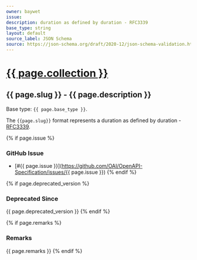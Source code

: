```yaml
---
owner: baywet
issue: 
description: duration as defined by duration - RFC3339
base_type: string
layout: default
source_label: JSON Schema
source: https://json-schema.org/draft/2020-12/json-schema-validation.html#name-dates-times-and-duration
---
```


# <a href="..">{{ page.collection }}</a>

## {{ page.slug }} - {{ page.description }}

Base type: `{{ page.base_type }}`.

The `{{page.slug}}` format represents a duration as defined by duration - [RFC3339](https://www.rfc-editor.org/rfc/rfc3339.html#appendix-A).

{% if page.issue %}
### GitHub Issue

* [#{{ page.issue }}](https://github.com/OAI/OpenAPI-Specification/issues/{{ page.issue }})
{% endif %}

{% if page.deprecated_version %}
### Deprecated Since

{{ page.deprecated_version }}
{% endif %}

{% if page.remarks %}
### Remarks

{{ page.remarks }}
{% endif %}
